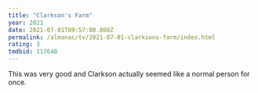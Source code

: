 ```yaml
---
title: "Clarkson's Farm"
year: 2021
date: 2021-07-01T09:57:00.000Z
permalink: /almanac/tv/2021-07-01-clarksons-farm/index.html
rating: 3
tmdbid: 117648
---
```


This was very good and Clarkson actually seemed like a normal person for once.